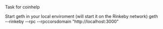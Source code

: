 Task for coinhelp

Start geth in your local enviroment (will start it on the Rinkeby network)
geth --rinkeby --rpc --rpccorsdomain "http://localhost:3000"
